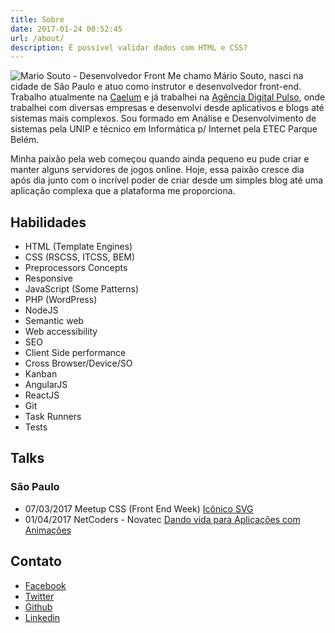 ```yaml
---
title: Sobre
date: 2017-01-24 00:52:45
url: /about/
description: É possível validar dados com HTML e CSS?
---
```

![Mario Souto - Desenvolvedor Front](https://mariosouto.com/assets/img/mario-souto-blog-author.jpg)
Me chamo Mário Souto, nasci na cidade de São Paulo e atuo como instrutor e desenvolvedor front-end. Trabalho atualmente na [Caelum](https://www.caelum.com.br/) e já trabalhei na [Agência Digital Pulso](http://www.agenciapulso.com.br/), onde trabalhei com diversas empresas e desenvolvi desde aplicativos e blogs até sistemas mais complexos. Sou formado em Análise e Desenvolvimento de sistemas pela UNIP e técnico em Informática p/ Internet pela ETEC Parque Belém.

Minha paixão pela web começou quando ainda pequeno eu pude criar e manter alguns servidores de jogos online. Hoje, essa paixão cresce dia após dia junto com o incrível poder de criar desde um simples blog até uma aplicação complexa que a plataforma me proporciona.

## Habilidades

* HTML (Template Engines)
* CSS (RSCSS, ITCSS, BEM)
* Preprocessors Concepts
* Responsive
* JavaScript (Some Patterns)
* PHP (WordPress)
* NodeJS
* Semantic web
* Web accessibility
* SEO
* Client Side performance
* Cross Browser/Device/SO
* Kanban
* AngularJS
* ReactJS
* Git
* Task Runners
* Tests

## Talks

### São Paulo

* 07/03/2017 Meetup CSS (Front End Week) [Icônico SVG](https://mariosouto.com/slides-meetup-css-front-end-week)
* 01/04/2017 NetCoders - Novatec [Dando vida para Aplicações com Animações](https://mariosouto.com/dando-vida-aplicacoes-com-animacoes/)
 
## Contato

* [Facebook](https://facebook.com/omariosouto)
* [Twitter](https://twitter.com/omariosouto)
* [Github](https://github.com/omariosouto)
* [Linkedin](https://www.linkedin.com/in/omariosouto)
